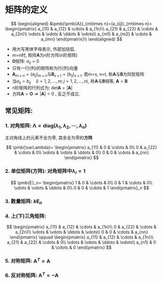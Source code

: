 # 矩阵的定义

$$
\begin{aligned}
	&\pmb{\pmb{A}}_{m\times n}=(a_{ij})_{m\times n}=
	\begin{pmatrix}
		a_{11} & a_{12} & \cdots & a_{1n}\\
		a_{21} & a_{22} & \cdots & a_{2n}\\
		\vdots & \vdots & \ddots & \vdots\\
		a_{m1} & a_{m2} & \cdots & a_{mn}
	\end{pmatrix}\\
\end{aligned}
$$

- 用大写黑体字母表示, 外部加括弧.
- m=n时, 矩阵$\pmb{A}$为n阶方阵(n阶矩阵)
- $\pmb{\pmb{O}}$矩阵: $a_{ij}=0$
- 只有一行(列)的矩阵称为行(列)向量
- $\pmb{A}_{m\times n}=(a_{ij})_{m\times n}$与$\pmb{B}_{s\times t}=(b_{ij})_{s\times t}$. 若m=s, n=t, 称$\pmb{A}$与$\pmb{B}$为同型矩阵
- 当$a_{ij}=b_{ij} \quad (i=1, 2, \dots, m; j=1, 2, \dots, n)$, 称$\pmb{A}$与$\pmb{B}$相等, $\pmb{A}=\pmb{B}$
- n阶矩阵的行列式为: $\mathrm{det}{\pmb{A}}=|\pmb{A}|$
- 方阵$\pmb{\pmb{A}}=\pmb{\pmb{O}} \Rightarrow |\pmb{A}| =0$ , 反之不成立.

## 常见矩阵:

### 1. 对角矩阵: $\pmb{\Lambda}= \text{diag}(\lambda_1, \lambda_2, \cdots, \lambda_n)$

主对角线上的元素不全为零, 其余全为零的**方阵**

$$
\pmb{\varLambda}=
\begin{pmatrix}
	a_{11} & 0 & \cdots & 0\\
	0 & a_{22} & \cdots & 0\\
	\vdots & \vdots & \ddots & 0\\
	0 & 0 & \cdots & a_{nn}
\end{pmatrix}
$$

### 2. 单位矩阵(方阵): 对角矩阵中$\lambda_i= 1$

$$
\pmb{E}_n=
\begin{pmatrix}
	1 & 0 & \cdots & 0\\
	0 & 1 & \cdots & 0\\
	\vdots & \vdots & \ddots & 0\\
	0 & 0 & \cdots & 1
\end{pmatrix}_n
$$

### 3. 数量矩阵: $k\pmb{E}_n$

### 4. 上(下)三角矩阵:

$$
\begin{pmatrix}
	a_{11} & a_{12} & \cdots & a_{1n}\\
	0 & a_{22} & \cdots & a_{2n}\\
	\vdots & \vdots & \ddots  & \vdots\\
	0 & 0 & \cdots & a_{nn}
\end{pmatrix} \qquad
\begin{pmatrix}
	a_{11} & a_{12} & \cdots & a_{1n}\\
	a_{21} & a_{22} & \cdots & 0\\
	\vdots & \vdots & \ddots  & \vdots\\
	a_{n1} & 0 & \cdots & 0
\end{pmatrix}
$$

### 5. 对称矩阵: $\pmb{A}^T=\pmb{A}$

### 6. 反对称矩阵: $\pmb{A}^T=-\pmb{A}$
